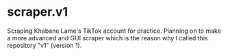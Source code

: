 # scraper.v1
Scraping Khabane Lame's TikTok account for practice. Planning on to make a more advanced and GUI scraper which is the reason why I called this repository "v1" (version 1).
